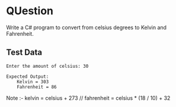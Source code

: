 # QUestion

Write a C# program to convert from celsius degrees to Kelvin and Fahrenheit.

## Test Data

    Enter the amount of celsius: 30

    Expected Output:
        Kelvin = 303
        Fahrenheit = 86

Note :- kelvin = celsius + 273 // fahrenheit = celsius * (18 / 10) + 32

